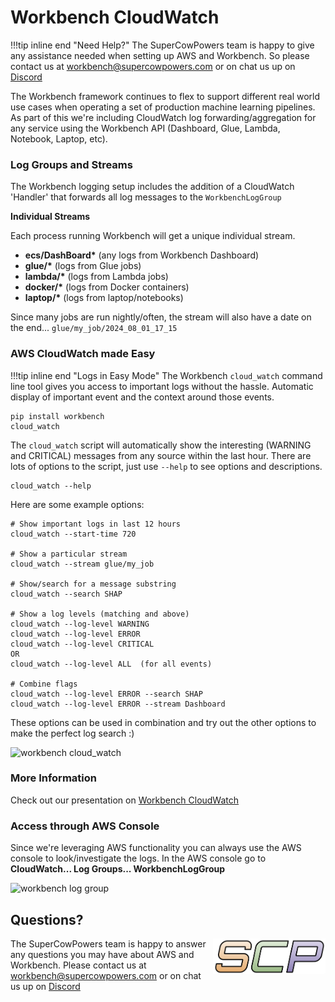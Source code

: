 # Workbench CloudWatch

!!!tip inline end "Need Help?"
    The SuperCowPowers team is happy to give any assistance needed when setting up AWS and Workbench. So please contact us at [workbench@supercowpowers.com](mailto:workbench@supercowpowers.com) or on chat us up on [Discord](https://discord.gg/WHAJuz8sw8) 

The Workbench framework continues to flex to support different real world use cases when operating a set of production machine learning pipelines. As part of this we're including CloudWatch log forwarding/aggregation for any service using the Workbench API (Dashboard, Glue, Lambda, Notebook, Laptop, etc).


### Log Groups and Streams
The Workbench logging setup includes the addition of a CloudWatch 'Handler' that forwards all log messages to the `WorkbenchLogGroup`


**Individual Streams**

Each process running Workbench will get a unique individual stream.

- **ecs/DashBoard\*** (any logs from Workbench Dashboard)
- **glue/\*** (logs from Glue jobs)
- **lambda/\*** (logs from Lambda jobs)
- **docker/\*** (logs from Docker containers)
- **laptop/\*** (logs from laptop/notebooks)

Since many jobs are run nightly/often, the stream will also have a date on the end... `glue/my_job/2024_08_01_17_15`

### AWS CloudWatch made Easy
!!!tip inline end "Logs in Easy Mode"
    The Workbench `cloud_watch` command line tool gives you access to important logs without the hassle. Automatic display of important event and the context around those events.

```
pip install workbench
cloud_watch
```

The `cloud_watch` script will automatically show the interesting (WARNING and CRITICAL) messages from any source within the last hour. There are lots of options to the script, just use `--help` to see options and descriptions.

```
cloud_watch --help
```

Here are some example options:

```
# Show important logs in last 12 hours
cloud_watch --start-time 720 

# Show a particular stream
cloud_watch --stream glue/my_job 

# Show/search for a message substring
cloud_watch --search SHAP

# Show a log levels (matching and above)
cloud_watch --log-level WARNING
cloud_watch --log-level ERROR
cloud_watch --log-level CRITICAL
OR
cloud_watch --log-level ALL  (for all events)

# Combine flags 
cloud_watch --log-level ERROR --search SHAP
cloud_watch --log-level ERROR --stream Dashboard
```

These options can be used in combination and try out the other options to make the perfect log search :)

<img alt="workbench cloud_watch" src="https://github.com/user-attachments/assets/820817de-8f32-47e8-98dc-f3d3f415b2ea">

### More Information
Check out our presentation on [Workbench CloudWatch](https://docs.google.com/presentation/d/1Jtoo7LXWBSF2xCpn9BNLQlnAtN2vIELCzn_-XMu9GAI/edit?usp=sharing)

### Access through AWS Console
Since we're leveraging AWS functionality you can always use the AWS console to look/investigate the logs. In the AWS console go to **CloudWatch... Log Groups... WorkbenchLogGroup**

<img alt="workbench log group" src="https://github.com/user-attachments/assets/a7778232-08db-4950-952c-dd8de650bae8">

    
## Questions?
<img align="right" src="../images/scp.png" width="180">

The SuperCowPowers team is happy to answer any questions you may have about AWS and Workbench. Please contact us at [workbench@supercowpowers.com](mailto:workbench@supercowpowers.com) or on chat us up on [Discord](https://discord.gg/WHAJuz8sw8) 

